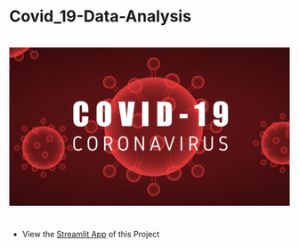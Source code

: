 # Covid_19-Data-Analysis

# 

<img src="image.jpeg">

# 
# 

* View the [Streamlit App](https://covied-19-eda.streamlit.app)  of this Project

